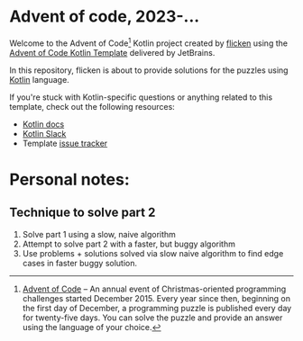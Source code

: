 # Advent of code, 2023-...

Welcome to the Advent of Code[^aoc] Kotlin project created by [flicken][github] using the [Advent of Code Kotlin Template][template] delivered by JetBrains.

In this repository, flicken is about to provide solutions for the puzzles using [Kotlin][kotlin] language.

If you're stuck with Kotlin-specific questions or anything related to this template, check out the following resources:

- [Kotlin docs][docs]
- [Kotlin Slack][slack]
- Template [issue tracker][issues]


[^aoc]:
    [Advent of Code][aoc] – An annual event of Christmas-oriented programming challenges started December 2015.
    Every year since then, beginning on the first day of December, a programming puzzle is published every day for twenty-five days.
    You can solve the puzzle and provide an answer using the language of your choice.

[aoc]: https://adventofcode.com
[docs]: https://kotlinlang.org/docs/home.html
[github]: https://github.com/flicken
[issues]: https://github.com/kotlin-hands-on/advent-of-code-kotlin-template/issues
[kotlin]: https://kotlinlang.org
[slack]: https://surveys.jetbrains.com/s3/kotlin-slack-sign-up
[template]: https://github.com/kotlin-hands-on/advent-of-code-kotlin-template


# Personal notes:

## Technique to solve part 2
1. Solve part 1 using a slow, naive algorithm
2. Attempt to solve part 2 with a faster, but buggy algorithm
3. Use problems + solutions solved via slow naive algorithm to find edge cases in faster buggy solution.

